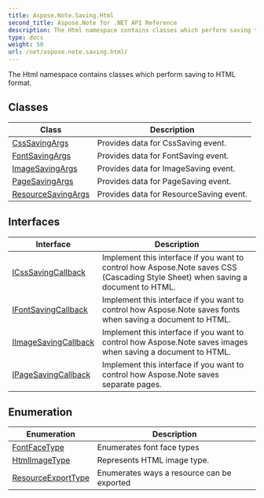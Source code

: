 ```yaml
---
title: Aspose.Note.Saving.Html
second_title: Aspose.Note for .NET API Reference
description: The Html namespace contains classes which perform saving to HTML format
type: docs
weight: 50
url: /net/aspose.note.saving.html/
---
```

The Html namespace contains classes which perform saving to HTML format.

## Classes

| Class | Description |
| --- | --- |
| [CssSavingArgs](./csssavingargs/) | Provides data for CssSaving event. |
| [FontSavingArgs](./fontsavingargs/) | Provides data for FontSaving event. |
| [ImageSavingArgs](./imagesavingargs/) | Provides data for ImageSaving event. |
| [PageSavingArgs](./pagesavingargs/) | Provides data for PageSaving event. |
| [ResourceSavingArgs](./resourcesavingargs/) | Provides data for ResourceSaving event. |
## Interfaces

| Interface | Description |
| --- | --- |
| [ICssSavingCallback](./icsssavingcallback/) | Implement this interface if you want to control how Aspose.Note saves CSS (Cascading Style Sheet) when saving a document to HTML. |
| [IFontSavingCallback](./ifontsavingcallback/) | Implement this interface if you want to control how Aspose.Note saves fonts when saving a document to HTML. |
| [IImageSavingCallback](./iimagesavingcallback/) | Implement this interface if you want to control how Aspose.Note saves images when saving a document to HTML. |
| [IPageSavingCallback](./ipagesavingcallback/) | Implement this interface if you want to control how Aspose.Note saves separate pages. |
## Enumeration

| Enumeration | Description |
| --- | --- |
| [FontFaceType](./fontfacetype/) | Enumerates font face types |
| [HtmlImageType](./htmlimagetype/) | Represents HTML image type. |
| [ResourceExportType](./resourceexporttype/) | Enumerates ways a resource can be exported |


